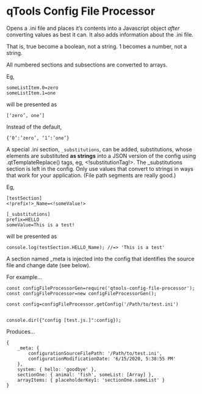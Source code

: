# qTools Config File Processor

Opens a .ini file and places it’s contents into a Javascript object
_after_ converting values as best it can. It also adds information about
the .ini file.

That is, true become a boolean, not a string. 1 becomes a number, not a
string.

All numbered sections and subsections are converted to arrays.

Eg,

    someListItem.0=zero
    someListItem.1=one

will be presented as

    [‘zero’, one’]

Instead of the default,

    {‘0’:’zero’, ‘1’:’one’}


A special .ini section, ``_substitutions``, can be added, substitutions,
whose elements are substituted __as strings__ into a JSON version of the
config using .qtTemplateReplace() tags, eg, <!substitutionTag!>. The
_substitutions section is left in the config. Only use values that
convert to strings in ways that work for your application. (File path
segments are really good.)

Eg,
	
	[testSection]
    <!prefix!>_Name=<!someValue!>
    
    [_substitutions]
    prefix=HELLO
    someValue=This is a test!

will be presented as

    console.log(testSection.HELLO_Name); //=> 'This is a test'
    

A section named _meta is injected into the config that identifies the 
source file and change date (see below).

For example…

    
    const configFileProcessorGen=require('qtools-config-file-processor');
    const configFileProcessor=new configFileProcessorGen();
    
    const config=configFileProcessor.getConfig('/Path/to/test.ini')
    
    
    console.dir({"config [test.js.]":config});
    

Produces…

   
	{
		_meta: {
			configurationSourceFilePath: '/Path/to/test.ini',
			configurationModificationDate: '6/15/2020, 5:38:55 PM'
		},
		system: { hello: 'goodbye' },
		sectionOne: { animal: 'fish', someList: [Array] },
		arrayItems: { placeholderKey1: 'sectionOne.someList' }
	}
